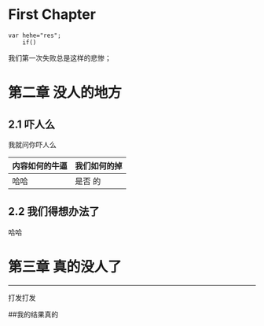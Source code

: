# First Chapter

```
var hehe="res";
    if()
```

我们第一次失败总是这样的悲惨；

# 第二章 没人的地方

## 2.1 吓人么

我就问你吓人么$$$$

| 内容如何的牛逼 | 我们如何的掉 |
| :--- | :--- |
| 哈哈 | 是否 的 |



## 2.2 我们得想办法了

哈哈

# 第三章 真的没人了

---

打发打发

##我的结果真的



